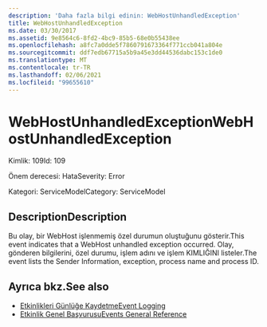 ```yaml
---
description: 'Daha fazla bilgi edinin: WebHostUnhandledException'
title: WebHostUnhandledException
ms.date: 03/30/2017
ms.assetid: 9e8564c6-8fd2-4bc9-85b5-68e0b55438ee
ms.openlocfilehash: a8fc7a0dde5f7860791673364f771ccb041a804e
ms.sourcegitcommit: ddf7edb67715a5b9a45e3dd44536dabc153c1de0
ms.translationtype: MT
ms.contentlocale: tr-TR
ms.lasthandoff: 02/06/2021
ms.locfileid: "99655610"
---
```

# <a name="webhostunhandledexception"></a><span data-ttu-id="ea1c1-103">WebHostUnhandledException</span><span class="sxs-lookup"><span data-stu-id="ea1c1-103">WebHostUnhandledException</span></span>

<span data-ttu-id="ea1c1-104">Kimlik: 109</span><span class="sxs-lookup"><span data-stu-id="ea1c1-104">Id: 109</span></span>  
  
 <span data-ttu-id="ea1c1-105">Önem derecesi: Hata</span><span class="sxs-lookup"><span data-stu-id="ea1c1-105">Severity: Error</span></span>  
  
 <span data-ttu-id="ea1c1-106">Kategori: ServiceModel</span><span class="sxs-lookup"><span data-stu-id="ea1c1-106">Category: ServiceModel</span></span>  
  
## <a name="description"></a><span data-ttu-id="ea1c1-107">Description</span><span class="sxs-lookup"><span data-stu-id="ea1c1-107">Description</span></span>  

 <span data-ttu-id="ea1c1-108">Bu olay, bir WebHost işlenmemiş özel durumun oluştuğunu gösterir.</span><span class="sxs-lookup"><span data-stu-id="ea1c1-108">This event indicates that a WebHost unhandled exception occurred.</span></span> <span data-ttu-id="ea1c1-109">Olay, gönderen bilgilerini, özel durumu, işlem adını ve işlem KIMLIĞINI listeler.</span><span class="sxs-lookup"><span data-stu-id="ea1c1-109">The event lists the Sender Information, exception, process name and process ID.</span></span>  
  
## <a name="see-also"></a><span data-ttu-id="ea1c1-110">Ayrıca bkz.</span><span class="sxs-lookup"><span data-stu-id="ea1c1-110">See also</span></span>

- [<span data-ttu-id="ea1c1-111">Etkinlikleri Günlüğe Kaydetme</span><span class="sxs-lookup"><span data-stu-id="ea1c1-111">Event Logging</span></span>](index.md)
- [<span data-ttu-id="ea1c1-112">Etkinlik Genel Başvurusu</span><span class="sxs-lookup"><span data-stu-id="ea1c1-112">Events General Reference</span></span>](events-general-reference.md)
